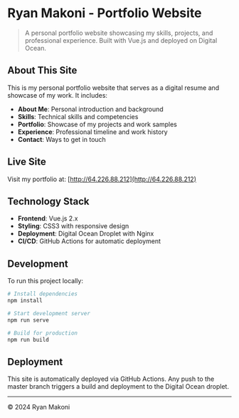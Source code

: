 # Ryan Makoni - Portfolio Website

> A personal portfolio website showcasing my skills, projects, and professional experience. Built with Vue.js and deployed on Digital Ocean.

## About This Site

This is my personal portfolio website that serves as a digital resume and showcase of my work. It includes:

- **About Me**: Personal introduction and background
- **Skills**: Technical skills and competencies
- **Portfolio**: Showcase of my projects and work samples
- **Experience**: Professional timeline and work history
- **Contact**: Ways to get in touch

## Live Site

Visit my portfolio at: [http://64.226.88.212](http://64.226.88.212)

## Technology Stack

- **Frontend**: Vue.js 2.x
- **Styling**: CSS3 with responsive design
- **Deployment**: Digital Ocean Droplet with Nginx
- **CI/CD**: GitHub Actions for automatic deployment

## Development

To run this project locally:

```bash
# Install dependencies
npm install

# Start development server
npm run serve

# Build for production
npm run build
```

## Deployment

This site is automatically deployed via GitHub Actions. Any push to the master branch triggers a build and deployment to the Digital Ocean droplet.

---

© 2024 Ryan Makoni
